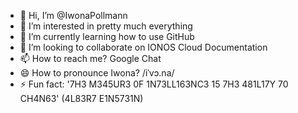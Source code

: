 - 👋 Hi, I’m @IwonaPollmann
- 👀 I’m interested in pretty much everything
- 🌱 I’m currently learning how to use GitHub
- 💞️ I’m looking to collaborate on IONOS Cloud Documentation
- 📫 How to reach me? Google Chat
- 😄 How to pronounce Iwona? /iˈvɔ.na/ 
- ⚡ Fun fact: '7H3 M345UR3 0F 1N73LL163NC3 15 7H3 481L17Y 70 CH4N63' (4L83R7 E1N5731N)

<!---
IwonaPollmann/IwonaPollmann is a ✨ special ✨ repository because its `README.md` (this file) appears on your GitHub profile.
You can click the Preview link to take a look at your changes.
--->
